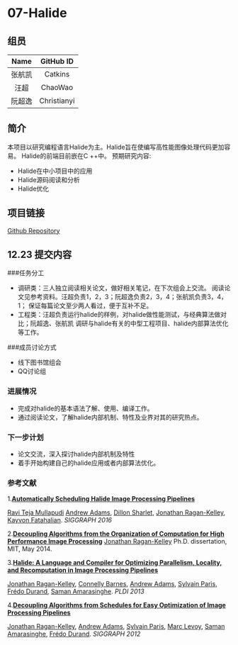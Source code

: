 # 07-Halide

## 组员

| Name |  GitHub ID  |
| :--: | :---------: |
| 张航凯  |   Catkins   |
|  汪超  |   ChaoWao   |
| 阮超逸  | Christianyi |

## 简介

本项目以研究编程语言Halide为主。Halide旨在使编写高性能图像处理代码更加容易。 Halide的前端目前嵌在C ++中。
预期研究内容:

- Halide在中小项目中的应用
- Halide源码阅读和分析
- Halide优化

## 项目链接

[Github Repository](https://github.com/Caktins/compiler-teamwork.git)


## 12.23 提交内容

###任务分工

* 调研类：三人独立阅读相关论文，做好相关笔记，在下次组会上交流。
  阅读论文见参考资料。汪超负责1，2，3；阮超逸负责2，3，4；张航凯负责3，4，1；
  保证每篇论文至少两人看过，便于互补不足。
* 工程类：汪超负责运行halide的样例，对halide做性能测试，与经典算法做对比；阮超逸、张航凯      调研与halide有关的中型工程项目、halide内部算法优化等工作。

###成员讨论方式
* 线下图书馆组会
* QQ讨论组

### 进展情况
* 完成对halide的基本语法了解、使用、编译工作。
* 通过阅读论文，了解halide内部机制、特性及业界对其的研究热点。

### 下一步计划
* 论文交流，深入探讨halide内部机制及特性
* 着手开始构建自己的halide应用或者内部算法优化。

### 参考文献

1.[**Automatically Scheduling Halide Image Processing Pipelines** ](http://graphics.cs.cmu.edu/projects/halidesched/)

[Ravi Teja Mullapudi](http://rmullapudi.bitbucket.org/) [Andrew Adams](http://people.csail.mit.edu/abadams), [Dillon Sharlet](http://www.dsharlet.com/), [Jonathan Ragan-Kelley](http://people.csail.mit.edu/jrk), [Kayvon Fatahalian](http://www.cs.cmu.edu/~kayvonf/). 
*SIGGRAPH 2016*

2.[**Decoupling Algorithms from the Organization of Computation for High Performance Image Processing**](http://people.csail.mit.edu/jrk/jrkthesis.pdf)
[Jonathan Ragan-Kelley](http://people.csail.mit.edu/jrk)
Ph.D. dissertation, MIT, May 2014.

3.[**Halide: A Language and Compiler for Optimizing Parallelism, Locality, and Recomputation in Image Processing Pipelines**](http://people.csail.mit.edu/jrk/halide-pldi13.pdf)

[Jonathan Ragan-Kelley](http://people.csail.mit.edu/jrk), [Connelly Barnes](http://www.connellybarnes.com/work/), [Andrew Adams](http://people.csail.mit.edu/abadams), [Sylvain Paris](http://people.csail.mit.edu/sparis), [Frédo Durand](http://people.csail.mit.edu/fredo), [Saman Amarasinghe](http://people.csail.mit.edu/saman). 
*PLDI 2013*

4.[**Decoupling Algorithms from Schedules for Easy Optimization of Image Processing Pipelines** ](http://people.csail.mit.edu/jrk/halide12)

[Jonathan Ragan-Kelley](http://people.csail.mit.edu/jrk), [Andrew Adams](http://people.csail.mit.edu/abadams), [Sylvain Paris](http://people.csail.mit.edu/sparis), [Marc Levoy](http://graphics.stanford.edu/~levoy), [Saman Amarasinghe](http://people.csail.mit.edu/saman), [Frédo Durand](http://people.csail.mit.edu/fredo). 
*SIGGRAPH 2012*

